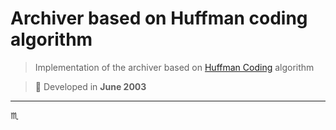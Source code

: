 # Archiver based on Huffman coding algorithm #

> Implementation of the archiver based on [Huffman Coding](https://en.wikipedia.org/wiki/Huffman_coding) algorithm

> :calendar: Developed in **June 2003**

---

:scorpius:

